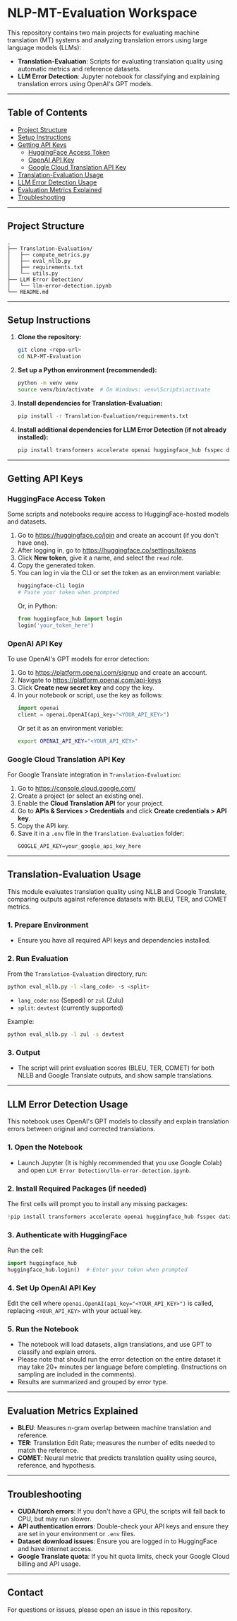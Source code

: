 # NLP-MT-Evaluation Workspace

This repository contains two main projects for evaluating machine translation (MT) systems and analyzing translation errors using large language models (LLMs):

- **Translation-Evaluation**: Scripts for evaluating translation quality using automatic metrics and reference datasets.
- **LLM Error Detection**: Jupyter notebook for classifying and explaining translation errors using OpenAI's GPT models.

---

## Table of Contents
- [Project Structure](#project-structure)
- [Setup Instructions](#setup-instructions)
- [Getting API Keys](#getting-api-keys)
  - [HuggingFace Access Token](#huggingface-access-token)
  - [OpenAI API Key](#openai-api-key)
  - [Google Cloud Translation API Key](#google-cloud-translation-api-key)
- [Translation-Evaluation Usage](#translation-evaluation-usage)
- [LLM Error Detection Usage](#llm-error-detection-usage)
- [Evaluation Metrics Explained](#evaluation-metrics-explained)
- [Troubleshooting](#troubleshooting)

---

## Project Structure

```
.
├── Translation-Evaluation/
│   ├── compute_metrics.py
│   ├── eval_nllb.py
│   ├── requirements.txt
│   └── utils.py
├── LLM Error Detection/
│   └── llm-error-detection.ipynb
└── README.md
```

---

## Setup Instructions

1. **Clone the repository:**
   ```bash
   git clone <repo-url>
   cd NLP-MT-Evaluation
   ```

2. **Set up a Python environment (recommended):**
   ```bash
   python -m venv venv
   source venv/bin/activate  # On Windows: venv\Scripts\activate
   ```

3. **Install dependencies for Translation-Evaluation:**
   ```bash
   pip install -r Translation-Evaluation/requirements.txt
   ```

4. **Install additional dependencies for LLM Error Detection (if not already installed):**
   ```bash
   pip install transformers accelerate openai huggingface_hub fsspec datasets
   ```

---

## Getting API Keys

### HuggingFace Access Token
Some scripts and notebooks require access to HuggingFace-hosted models and datasets.

1. Go to https://huggingface.co/join and create an account (if you don't have one).
2. After logging in, go to https://huggingface.co/settings/tokens
3. Click **New token**, give it a name, and select the `read` role.
4. Copy the generated token.
5. You can log in via the CLI or set the token as an environment variable:
   ```bash
   huggingface-cli login
   # Paste your token when prompted
   ```
   Or, in Python:
   ```python
   from huggingface_hub import login
   login('your_token_here')
   ```

### OpenAI API Key
To use OpenAI's GPT models for error detection:

1. Go to https://platform.openai.com/signup and create an account.
2. Navigate to https://platform.openai.com/api-keys
3. Click **Create new secret key** and copy the key.
4. In your notebook or script, use the key as follows:
   ```python
   import openai
   client = openai.OpenAI(api_key="<YOUR_API_KEY>")
   ```
   Or set it as an environment variable:
   ```bash
   export OPENAI_API_KEY="<YOUR_API_KEY>"
   ```

### Google Cloud Translation API Key
For Google Translate integration in `Translation-Evaluation`:

1. Go to https://console.cloud.google.com/
2. Create a project (or select an existing one).
3. Enable the **Cloud Translation API** for your project.
4. Go to **APIs & Services > Credentials** and click **Create credentials > API key**.
5. Copy the API key.
6. Save it in a `.env` file in the `Translation-Evaluation` folder:
   ```env
   GOOGLE_API_KEY=your_google_api_key_here
   ```

---

## Translation-Evaluation Usage

This module evaluates translation quality using NLLB and Google Translate, comparing outputs against reference datasets with BLEU, TER, and COMET metrics.

### 1. Prepare Environment
- Ensure you have all required API keys and dependencies installed.

### 2. Run Evaluation
From the `Translation-Evaluation` directory, run:
```bash
python eval_nllb.py -l <lang_code> -s <split>
```
- `lang_code`: `nso` (Sepedi) or `zul` (Zulu)
- `split`: `devtest` (currently supported)

Example:
```bash
python eval_nllb.py -l zul -s devtest
```

### 3. Output
- The script will print evaluation scores (BLEU, TER, COMET) for both NLLB and Google Translate outputs, and show sample translations.

---

## LLM Error Detection Usage

This notebook uses OpenAI's GPT models to classify and explain translation errors between original and corrected translations.

### 1. Open the Notebook
- Launch Jupyter (It is highly recommended that you use Google Colab) and open `LLM Error Detection/llm-error-detection.ipynb`.

### 2. Install Required Packages (if needed)
The first cells will prompt you to install any missing packages:
```python
!pip install transformers accelerate openai huggingface_hub fsspec datasets
```

### 3. Authenticate with HuggingFace
Run the cell:
```python
import huggingface_hub
huggingface_hub.login()  # Enter your token when prompted
```

### 4. Set Up OpenAI API Key
Edit the cell where `openai.OpenAI(api_key="<YOUR_API_KEY>")` is called, replacing `<YOUR_API_KEY>` with your actual key.

### 5. Run the Notebook
- The notebook will load datasets, align translations, and use GPT to classify and explain errors.
- Please note that should run the error detection on the entire dataset it may take 20+ minutes per language before completing. (Instructions on sampling are included in the comments).
- Results are summarized and grouped by error type.

---

## Evaluation Metrics Explained
- **BLEU**: Measures n-gram overlap between machine translation and reference.
- **TER**: Translation Edit Rate; measures the number of edits needed to match the reference.
- **COMET**: Neural metric that predicts translation quality using source, reference, and hypothesis.

---

## Troubleshooting
- **CUDA/torch errors**: If you don't have a GPU, the scripts will fall back to CPU, but may run slower.
- **API authentication errors**: Double-check your API keys and ensure they are set in your environment or `.env` files.
- **Dataset download issues**: Ensure you are logged in to HuggingFace and have internet access.
- **Google Translate quota**: If you hit quota limits, check your Google Cloud billing and API usage.

---

## Contact
For questions or issues, please open an issue in this repository. 
